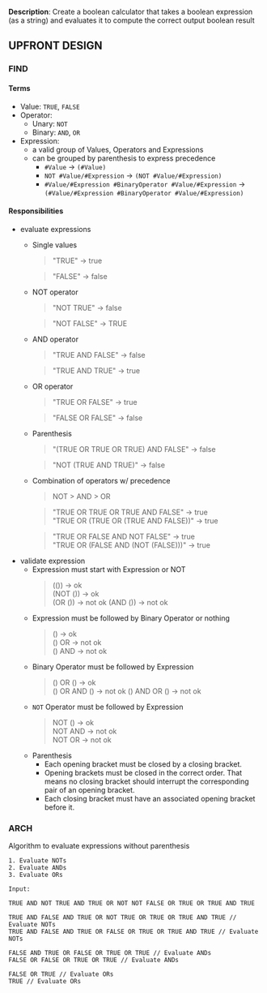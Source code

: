 **Description**: Create a boolean calculator that takes a boolean expression (as a string) and evaluates it to compute the correct output boolean result

## UPFRONT DESIGN

### FIND

#### Terms

- Value: `TRUE`, `FALSE`
- Operator:
    - Unary: `NOT`
    - Binary: `AND`, `OR`
- Expression: 
    - a valid group of Values, Operators and Expressions
    - can be grouped by parenthesis to express precedence
        - `#Value` -> `(#Value)`
        - `NOT #Value/#Expression` -> `(NOT #Value/#Expression)`
        - `#Value/#Expression #BinaryOperator #Value/#Expression` -> `(#Value/#Expression #BinaryOperator #Value/#Expression)`

#### Responsibilities
- evaluate expressions
    - Single values
        > "TRUE" -> true

        > "FALSE" -> false
    - NOT operator
        > "NOT TRUE" -> false

        > "NOT FALSE" -> TRUE
    - AND operator
        > "TRUE AND FALSE" -> false

        > "TRUE AND TRUE" -> true
    - OR operator
        > "TRUE OR FALSE" -> true

        > "FALSE OR FALSE" -> false
    - Parenthesis
        > "(TRUE OR TRUE OR TRUE) AND FALSE" -> false

        > "NOT (TRUE AND TRUE)" -> false
    - Combination of operators w/ precedence
        > NOT > AND > OR

        > "TRUE OR TRUE OR TRUE AND FALSE" -> true  
        "TRUE OR (TRUE OR (TRUE AND FALSE))" -> true

        > "TRUE OR FALSE AND NOT FALSE" -> true  
        "TRUE OR (FALSE AND (NOT (FALSE)))" -> true
- validate expression
    - Expression must start with Expression or NOT
        > (()) -> ok  
        (NOT ()) -> ok  
        (OR ()) -> not ok
        (AND ()) -> not ok
    - Expression must be followed by Binary Operator or nothing
        >() -> ok  
        () OR -> not ok  
        () AND -> not ok
    - Binary Operator must be followed by Expression
        >() OR () -> ok  
        () OR AND () -> not ok
        () AND OR () -> not ok
    - `NOT` Operator must be followed by Expression
        >NOT () -> ok  
        NOT AND -> not ok  
        NOT OR -> not ok
    - Parenthesis
        - Each opening bracket must be closed by a closing bracket.
        - Opening brackets must be closed in the correct order. That means no closing bracket should interrupt the corresponding pair of an opening bracket.
        - Each closing bracket must have an associated opening bracket before it.

### ARCH

Algorithm to evaluate expressions without parenthesis

    1. Evaluate NOTs
    2. Evaluate ANDs
    3. Evaluate ORs

    Input:

    TRUE AND NOT TRUE AND TRUE OR NOT NOT FALSE OR TRUE OR TRUE AND TRUE

    TRUE AND FALSE AND TRUE OR NOT TRUE OR TRUE OR TRUE AND TRUE // Evaluate NOTs
    TRUE AND FALSE AND TRUE OR FALSE OR TRUE OR TRUE AND TRUE // Evaluate NOTs

    FALSE AND TRUE OR FALSE OR TRUE OR TRUE // Evaluate ANDs
    FALSE OR FALSE OR TRUE OR TRUE // Evaluate ANDs

    FALSE OR TRUE // Evaluate ORs
    TRUE // Evaluate ORs